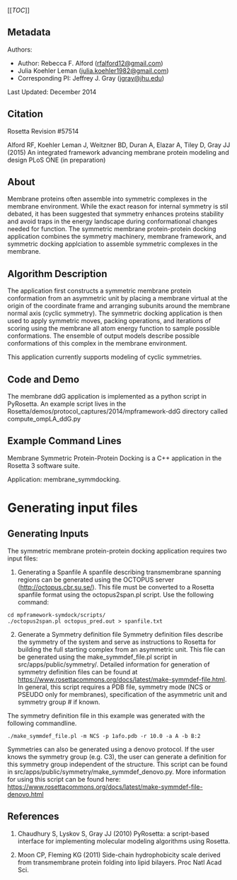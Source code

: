 [[_TOC_]]

## Metadata

Authors: 
 - Author: Rebecca F. Alford ([rfalford12@gmail.com](rfalford12@gmail.com))
 - Julia Koehler Leman ([julia.koehler1982@gmail.com](julia.koehler1982@gmail.com))
 - Corresponding PI: Jeffrey J. Gray ([jgray@jhu.edu](jgray@jhu.edu))

Last Updated: December 2014

## Citation
Rosetta Revision #57514

Alford RF, Koehler Leman J, Weitzner BD, Duran A, Elazar A, Tiley D, Gray JJ (2015)
An integrated framework advancing membrane protein modeling and design
PLoS ONE (in preparation) 

## About
Membrane proteins often assemble into symmetric complexes in the membrane environment. While the exact reason for internal symmetry is stil debated, it has been suggested that symmetry enhances proteins stability and avoid traps in the energy landscape during conformational changes needed for function. The symmetric membrane protein-protein docking application combines the symmetry machinery, membrane framework, and symmetric docking applciation to assemble symmetric complexes in the membrane. 

## Algorithm Description
The application first constructs a symmetric membrane protein conformation from an asymmetric unit by placing a membrane virtual at the origin of the coordinate frame and arranging subunits around the membrane normal axis (cyclic symmetry). The symmetric docking application is then used to apply symmetric moves, packing operations, and iterations of scoring using the membrane all atom energy function to sample possible conformations. The ensemble of output models describe possible conformations of this complex in the membrane environment. 

This application currently supports modeling of cyclic symmetries. 

## Code and Demo
The membrane ddG application is implemented as a python script in PyRosetta. An example script lives in the Rosetta/demos/protocol_captures/2014/mpframework-ddG directory called compute_ompLA_ddG.py

## Example Command Lines
Membrane Symmetric Protein-Protein Docking is a C++ application in the Rosetta 3 software suite. 

Application: membrane_symmdocking.<platform-exe> 

# Generating input files
## Generating Inputs
The symmetric membrane protein-protein docking application requires two input files: 

1. Generating a Spanfile
A spanfile describing transmembrane spanning regions can be generated using the OCTOPUS server (http://octopus.cbr.su.se/). This file must be converted to a Rosetta spanfile format using the
octopus2span.pl script. Use the following command: 

```
cd mpframework-symdock/scripts/
./octopus2span.pl octopus_pred.out > spanfile.txt
```

2. Generate a Symmetry definition file
Symmetry definition files describe the symmetry of the system and serve as instructions to Rosetta for building the full starting complex from an asymmetric unit. This file can be generated using the make_symmdef_file.pl script in src/apps/public/symmetry/. Detailed information for generation of symmetry definition files can be found at https://www.rosettacommons.org/docs/latest/make-symmdef-file.html. In general, this script requires a PDB file, symmetry mode (NCS or PSEUDO only for membranes), specification of the asymmetric unit and symmetry group # if known. 

The symmetry definition file in this example was generated with the following commandline. 

```
./make_symmdef_file.pl -m NCS -p 1afo.pdb -r 10.0 -a A -b B:2 
```

Symmetries can also be generated using a denovo protocol. If the user knows the symmetry group (e.g. C3), 
the user can generate a definition for this symmetry group independent of the structure. This script can 
be found in src/apps/public/symmetry/make_symmdef_denovo.py. More information for using this script can 
be found here: https://www.rosettacommons.org/docs/latest/make-symmdef-file-denovo.html

## References
1. Chaudhury S, Lyskov S, Gray JJ (2010) PyRosetta: a script-based interface for implementing molecular modeling algorithms using Rosetta.

2.  Moon CP, Fleming KG (2011) Side-chain hydrophobicity scale derived from transmembrane protein folding into lipid bilayers. Proc Natl Acad Sci. 
